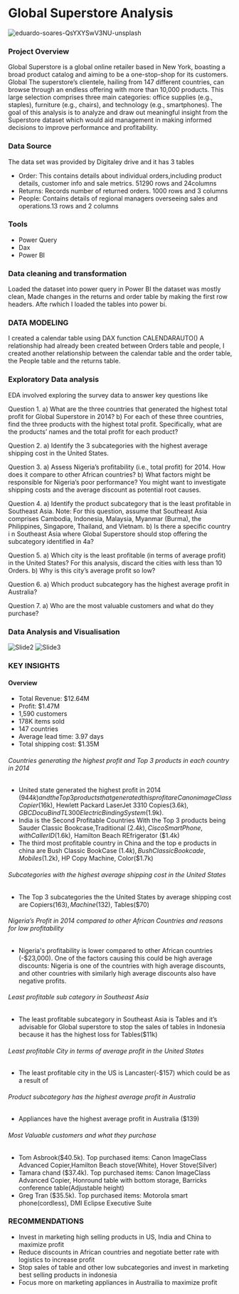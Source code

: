 # Global Superstore Analysis
![eduardo-soares-QsYXYSwV3NU-unsplash](https://github.com/user-attachments/assets/c6249f47-fa39-4536-ab23-7a10e3c1f9af)


### Project Overview 
Global Superstore is a global online retailer based in New York, boasting a broad product catalog and aiming to be a one-stop-shop for its customers. Global The superstore’s clientele, hailing from 147 different countries, can browse through an endless offering with more than 10,000 products. This large selection comprises three main categories: office supplies (e.g., staples), furniture (e.g., chairs), and technology (e.g., smartphones).
The goal of this analysis is to analyze and draw out meaningful insight from the Superstore dataset which would aid management in making informed decisions to improve performance and profitability.

### Data Source
The data set was provided by Digitaley drive and it has 3 tables
- Order: This contains details about individual orders,including product details, customer info and sale metrics. 51290 rows and 24columns
- Returns: Records number of returned orders. 1000 rows and 3 columns
- People: Contains details of regional managers overseeing sales and operations.13 rows and 2 columns

### Tools
- Power Query
- Dax
- Power BI

### Data cleaning and transformation
Loaded the dataset into power query in Power BI the dataset was mostly clean, Made changes in the returns and order table by making the first row headers. Afte rwhich I loaded the tables into power bi.

### DATA MODELING
I created a calendar table using DAX function CALENDARAUTO()
A relationship had already been created between Orders table and people, I created another relationship between the calendar table and the order table, the People table and the returns table.

### Exploratory Data analysis
EDA involved exploring the survey data to answer key questions like

Question 1.
a) What are the three countries that generated the highest total profit for Global Superstore in 2014? b) For each of these three countries, find the three products with the highest total profit. Specifically, what are the products’ names and the total profit for each product?

Question 2.
a) Identify the 3 subcategories with the highest average shipping cost in the United States.

Question 3.
a) Assess Nigeria’s profitability (i.e., total profit) for 2014. How does it compare to other African countries?
b) What factors might be responsible for Nigeria’s poor performance? You might want to investigate shipping costs and the average discount as potential root causes.

Question 4.
a) Identify the product subcategory that is the least profitable in Southeast Asia. Note: For this question, assume that Southeast Asia comprises Cambodia, Indonesia, Malaysia, Myanmar (Burma), the Philippines, Singapore, Thailand, and Vietnam.
b) Is there a specific country i n Southeast Asia where Global Superstore should stop offering the subcategory identified in 4a?

Question 5.
a) Which city is the least profitable (in terms of average profit) in the United States? For this analysis, discard the cities with less than 10 Orders. b) Why is this city’s average profit so low?

Question 6.
a) Which product subcategory has the highest average profit in Australia?

Question 7.
a) Who are the most valuable customers and what do they purchase?

### Data Analysis and Visualisation
![Slide2](https://github.com/user-attachments/assets/e011124f-1782-494e-a0c4-2592f5dada58)
![Slide3](https://github.com/user-attachments/assets/cac13095-cb52-4b10-a6c6-cf99b79d18d0)

### KEY INSIGHTS
#### Overview
 - Total Revenue: $12.64M
 - Profit: $1.47M
 - 1,590 customers
 - 178K items sold
 - 147 countries
 - Average lead time: 3.97 days
 - Total shipping cost: $1.35M
  
###### Countries generating the highest profit and Top 3 products in each country in 2014
- United state generated the highest profit in 2014 ($944k) and the Top 3 productsthat generated this profit are Canon imageClass Copier ($16k), Hewlett Packard LaserJet 3310 Copies($3.6k), GBC DocuBind TL300 Electric Binding System ($1.9k).
- India is the Second Profitable Countries With the Top 3 products being Sauder Classic Bookcase,Traditional ($2.4k), Cisco Smart Phone, with Caller ID ($1.6k), Hamilton Beach REfrigerator ($1.4k)
- The third most profitable country in China and the top e products in china are Bush Classic BookCase ($1.4k), Bush Classic Bookcade, Mobile s($1.2k), HP Copy Machine, Color($1.7k)
  
###### Subcategories with the highest average shipping cost in the United States
- The Top 3 subcategories the the United States by average shipping cost are Copiers($163), Machine($132), Tables($70)
  
###### Nigeria’s Profit in 2014 compared to other African Countries and reasons for low profitability
- Nigeria's profitability is lower compared to other African countries (-$23,000). One of the factors causing this could be high average discounts: Nigeria is one of the countries with high average discounts, and other countries with similarly high average discounts also have negative profits.

###### Least profitable sub category in Southeast Asia
- The least profitable subcategory in Southeast Asia is Tables and it’s advisable for Global superstore to stop the sales of tables in Indonesia because it has the highest loss for Tables($11k)

###### Least profitable City in terms of average profit in the United States
- The least profitable city in the US is Lancaster(-$157) which could be as a result of
  
###### Product subcategory has the highest average profit in Australia
- Appliances have the highest average profit in Australia ($139)

###### Most Valuable customers and what they purchase
- Tom Asbrook($40.5k). Top purchased items: Canon ImageClass Advanced Copier,Hamilton Beach stove(White), Hover Stove(Silver) 
- Tamara chand ($37.4k). Top purchased items: Canon ImageClass Advanced Copier, Honround table with bottom storage, Barricks conference table(Adjustable height)
- Greg Tran ($35.5k). Top purchased items: Motorola smart phone(cordless), DMI Eclipse Executive Suite

### REC0MMENDATIONS
- Invest in marketing high selling products in US, India and China to maximize profit
- Reduce discounts in African countries and negotiate better rate with logistics to increase profit
- Stop sales of table and other low subcategories and invest in marketing best selling products in indonesia
- Focus more on marketing appliances in Austrailia to maximize profit
  
